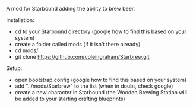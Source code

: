 A mod for Starbound adding the ability to brew beer.

Installation:
- cd to your Starbound directory (google how to find this based on your system)
- create a folder called mods (if it isn't there already)
- cd mods/
- git clone https://github.com/coleingraham/Starbrew.git

Setup:
- open bootstrap.config (google how to find this based on your system)
- add "../mods/Starbrew" to the list (when in doubt, check google)
- create a new character in Starbound (the Wooden Brewing Station will be added to your starting crafting blueprints)

